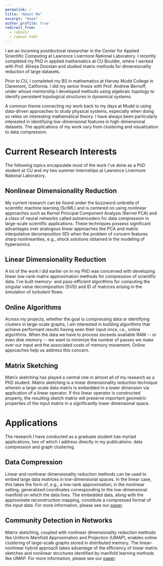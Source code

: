 ```yaml
---
permalink: /
title: "About Me"
excerpt: "Home"
author_profile: true
redirect_from: 
  - /about/
  - /about.html
---
```


I am an incoming postdoctoral researcher in the Center for Applied Scientific Computing at Lawrence Livermore National Laboratory. I recently completed my PhD in applied mathematics at CU Boulder, where I worked with Prof. Alireza Doostan and studied matrix methods for dimensionality reduction of large datasets.  

Prior to CU, I completed my BS in mathematics at Harvey Mudd College in Claremont, California. I did my senior thesis with Prof. Andrew Bernoff, under whose mentorship I developed methods using algebraic topology to identify persistent topological structures in dynamical systems.  

A common theme connecting my work back to my days at Mudd is using data-driven approaches to study physical systems, especially when doing so relies on interesting mathematical theory. I have always been particularly interested in identifying low-dimensional features in high-dimensional datasets. The applications of my work vary from clustering and visualization to data compression.

Current Research Interests 
======

The following topics encapsulate most of the work I've done as a PhD student at CU and my two summer internships at Lawrence Livermore National Laboratory.

Nonlinear Dimensionality Reduction 
------

My current research can be found under the buzzword umbrella of scientific machine learning (SciML) and is centered on using nonlinear approaches such as Kernel Principal Component Analysis (Kernel PCA) and a class of neural networks called autoencoders for data compression in large-scale scientific applications. These techniques possess significant advantages over analogous linear approaches like PCA and matrix interpolative decomposition (ID) when the problem of concern features sharp nonlinearities, e.g., shock solutions obtained in the modeling of hypersonics.

Linear Dimensionality Reduction 
------

A lot of the work I did earlier on in my PhD was concerned with developing linear low-rank matrix approximation methods for compression of scientific data. I've built memory- and pass-efficient algorithms for computing the singular value decomposition (SVD) and ID of matrices arising in the simulation of turbulent flows. 

Online Algorithms 
------

Across my projects, whether the goal is compressing data or identifying clusters in large-scale graphs, I am interested in building algorithms that achieve performant results having seen their input once, i.e., online algorithms. When the data we have to process exceeds available RAM -- or even disk memory -- we want to minimize the number of passes we make over our input and the associated costs of memory movement. Online approaches help us address this concern.

Matrix Sketching
------

Matrix sketching has played a central role in almost all of my research as a PhD student. Matrix sketching is a linear dimensionality reduction technique wherein a large-scale data matrix is embedded in a lower dimension via application of a linear operator. If this linear operator is constructed properly, the resulting sketch matrix will preserve important geometric properties of the input matrix in a significantly lower dimensional space. 

Applications
======

The research I have conducted as a graduate student has myriad applications, two of which I address directly in my publications: data compression and graph clustering. 

Data Compression
------

Linear and nonlinear dimensionality reduction methods can be used to embed large data matrices in low-dimensional spaces. In the linear case, this takes the form of, e.g., a low-rank approximation; in the nonlinear setting, generalized coordinates corresponding to the low-dimensional manifold on which the data lives. The embedded data, along with the approximate reconstruction mapping, constitute a compressed format of the input data. For more information, please see our [paper](http://alecmdunton.github.io/files/graph_distributed_sketches.pdf).

Community Detection in Networks
------

Matrix sketching, coupled with nonlinear dimensionality reduction methods like Uniform Manifold Approximation and Projection (UMAP), enables online clustering of large-scale graphs stored in distributed memory. The linear-nonlinear hybrid approach takes advantage of the efficiency of linear matrix sketches and nonlinear structures identified by manifold learning methods like UMAP. For more information, please see our [paper](http://alecmdunton.github.io/files/pass_efficient.pdf).


